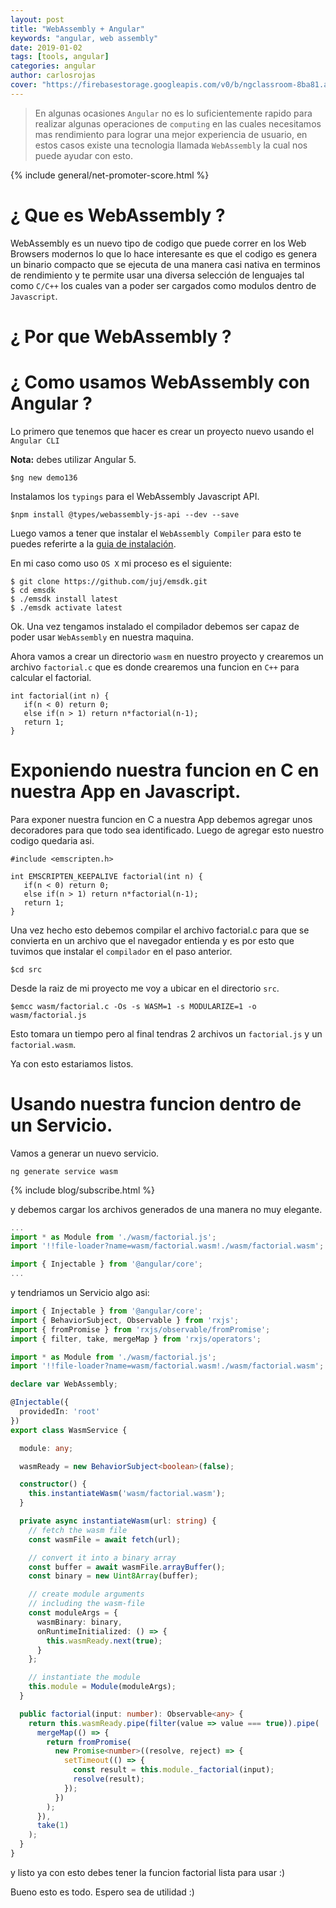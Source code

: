 ```yaml
---
layout: post
title: "WebAssembly + Angular"
keywords: "angular, web assembly"
date: 2019-01-02
tags: [tools, angular]
categories: angular
author: carlosrojas
cover: "https://firebasestorage.googleapis.com/v0/b/ngclassroom-8ba81.appspot.com/o/posts%2F2018-12-18-Angular-webassembly%2Fcover.png?alt=media&token=80a94289-4c9e-4be5-b33f-0216e0a86fc1"
---
```


> En algunas ocasiones `Angular` no es lo suficientemente rapido para realizar algunas operaciones de `computing` en las cuales necesitamos mas rendimiento para lograr una mejor experiencia de usuario, en estos casos existe una tecnologia llamada `WebAssembly` la cual nos puede ayudar con esto.

<!--summary-->

<amp-img width="1024" height="512" layout="responsive" src="https://firebasestorage.googleapis.com/v0/b/ngclassroom-8ba81.appspot.com/o/posts%2F2018-12-18-Angular-webassembly%2Fcover.png?alt=media&token=80a94289-4c9e-4be5-b33f-0216e0a86fc1"></amp-img>

{% include general/net-promoter-score.html %}

# ¿ Que es WebAssembly ?

WebAssembly es un nuevo tipo de codigo que puede correr en los Web Browsers modernos lo que lo hace interesante es que el codigo es genera un binario compacto que se ejecuta de una manera casi nativa en terminos de rendimiento y te permite usar una diversa selección de lenguajes tal como `C/C++` los cuales van a poder ser cargados como modulos dentro de `Javascript`.

# ¿ Por que WebAssembly ?

# ¿ Como usamos WebAssembly con Angular ?

Lo primero que tenemos que hacer es crear un proyecto nuevo usando el `Angular CLI`

**Nota:** debes utilizar Angular 5.

````
$ng new demo136 
````

Instalamos los `typings` para el WebAssembly Javascript API.

````
$npm install @types/webassembly-js-api --dev --save
````

Luego vamos a tener que instalar el `WebAssembly Compiler` para esto te puedes referirte a la [guia de instalación](https://webassembly.org/getting-started/developers-guide/).

En mi caso como uso `OS X` mi proceso es el siguiente:

````
$ git clone https://github.com/juj/emsdk.git
$ cd emsdk
$ ./emsdk install latest
$ ./emsdk activate latest
````

Ok. Una vez tengamos instalado el compilador debemos ser capaz de poder usar `WebAssembly` en nuestra maquina.

Ahora vamos a crear un directorio `wasm` en nuestro proyecto y crearemos un archivo `factorial.c` que es donde crearemos una funcion en `C++` para calcular el factorial.

```
int factorial(int n) {
   if(n < 0) return 0;
   else if(n > 1) return n*factorial(n-1);
   return 1;
}
```
# Exponiendo nuestra funcion en C en nuestra App en Javascript.

Para exponer nuestra funcion en C a nuestra App debemos agregar unos decoradores para que todo sea identificado. Luego de agregar esto nuestro codigo quedaria asi.

````
#include <emscripten.h>

int EMSCRIPTEN_KEEPALIVE factorial(int n) {
   if(n < 0) return 0;
   else if(n > 1) return n*factorial(n-1);
   return 1;
}
````

Una vez hecho esto debemos compilar el archivo factorial.c para que se convierta en un archivo que el navegador entienda y es por esto que tuvimos que instalar el `compilador` en el paso anterior.

````
$cd src
````

Desde la raiz de mi proyecto me voy a ubicar en el directorio `src`.

````
$emcc wasm/factorial.c -Os -s WASM=1 -s MODULARIZE=1 -o wasm/factorial.js
````

Esto tomara un tiempo pero al final tendras 2 archivos un `factorial.js` y un `factorial.wasm`.

Ya con esto estariamos listos.

# Usando nuestra funcion dentro de un Servicio.

Vamos a generar un nuevo servicio.

````
ng generate service wasm
````

{% include blog/subscribe.html %}

y debemos cargar los archivos generados de una manera no muy elegante.

```ts
...
import * as Module from './wasm/factorial.js';
import '!!file-loader?name=wasm/factorial.wasm!./wasm/factorial.wasm';

import { Injectable } from '@angular/core';
...
```

y tendriamos un Servicio algo asi:

```ts
import { Injectable } from '@angular/core';
import { BehaviorSubject, Observable } from 'rxjs';
import { fromPromise } from 'rxjs/observable/fromPromise';
import { filter, take, mergeMap } from 'rxjs/operators';

import * as Module from './wasm/factorial.js';
import '!!file-loader?name=wasm/factorial.wasm!./wasm/factorial.wasm';

declare var WebAssembly;

@Injectable({
  providedIn: 'root'
})
export class WasmService {

  module: any;

  wasmReady = new BehaviorSubject<boolean>(false);

  constructor() {
    this.instantiateWasm('wasm/factorial.wasm');
  }

  private async instantiateWasm(url: string) {
    // fetch the wasm file
    const wasmFile = await fetch(url);

    // convert it into a binary array
    const buffer = await wasmFile.arrayBuffer();
    const binary = new Uint8Array(buffer);

    // create module arguments
    // including the wasm-file
    const moduleArgs = {
      wasmBinary: binary,
      onRuntimeInitialized: () => {
        this.wasmReady.next(true);
      }
    };

    // instantiate the module
    this.module = Module(moduleArgs);
  }

  public factorial(input: number): Observable<any> {
    return this.wasmReady.pipe(filter(value => value === true)).pipe(
      mergeMap(() => {
        return fromPromise(
          new Promise<number>((resolve, reject) => {
            setTimeout(() => {
              const result = this.module._factorial(input);
              resolve(result);
            });
          })
        );
      }),
      take(1)
    );
  }
}
```

y listo ya con esto debes tener la funcion factorial lista para usar :)

Bueno esto es todo. Espero sea de utilidad :)
